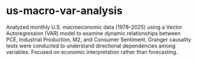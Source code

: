 # us-macro-var-analysis
Analyzed monthly U.S. macroeconomic data (1978–2025) using a Vector Autoregression (VAR) model to examine dynamic relationships between PCE, Industrial Production, M2, and Consumer Sentiment. Granger causality tests were conducted to understand directional dependencies among variables. Focused on economic interpretation rather than forecasting.
